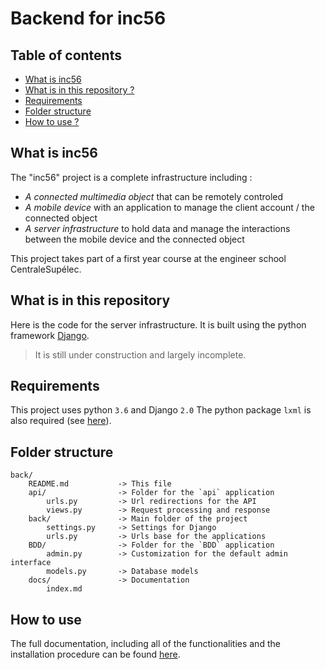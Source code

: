 # Backend for inc56

## Table of contents

* [What is inc56](#what-is-inc56)
* [What is in this repository ?](#what-is-in-this-repository)
* [Requirements](#requirements)
* [Folder structure](#folder-structure)
* [How to use ?](#how-to-use)

## What is inc56

The "inc56" project is a complete infrastructure including :

* *A connected multimedia object* that can be remotely controled
* *A mobile device* with an application to manage the client account / the connected object
* *A server infrastructure* to hold data and manage the interactions between the mobile device and the connected object

This project takes part of a first year course at the engineer school CentraleSupélec.

## What is in this repository

Here is the code for the server infrastructure. It is built using the python framework [Django](https://www.djangoproject.com/).

> It is still under construction and largely incomplete.

## Requirements

This project uses python `3.6` and Django `2.0`
The python package `lxml` is also required (see [here](http://lxml.de/)).

## Folder structure

```
back/
	README.md			-> This file
	api/				-> Folder for the `api` application
		urls.py			-> Url redirections for the API
		views.py		-> Request processing and response
	back/				-> Main folder of the project
		settings.py		-> Settings for Django
		urls.py			-> Urls base for the applications
	BDD/				-> Folder for the `BDD` application
		admin.py		-> Customization for the default admin interface
		models.py		-> Database models
	docs/				-> Documentation
		index.md
```

## How to use

The full documentation, including all of the functionalities and the installation procedure can be found [here](docs/index.md).